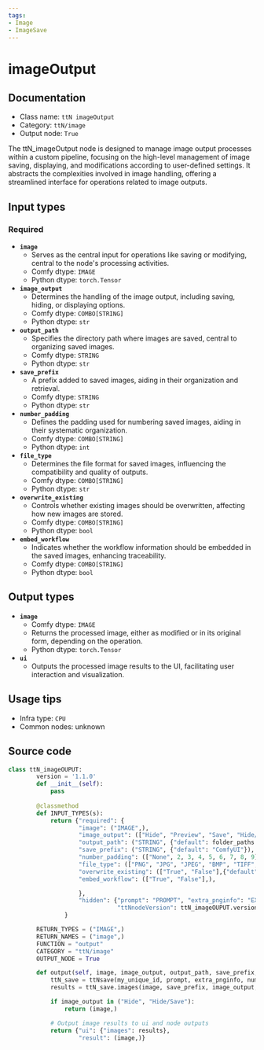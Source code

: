 ```yaml
---
tags:
- Image
- ImageSave
---
```


# imageOutput
## Documentation
- Class name: `ttN imageOutput`
- Category: `ttN/image`
- Output node: `True`

The ttN_imageOutput node is designed to manage image output processes within a custom pipeline, focusing on the high-level management of image saving, displaying, and modifications according to user-defined settings. It abstracts the complexities involved in image handling, offering a streamlined interface for operations related to image outputs.
## Input types
### Required
- **`image`**
    - Serves as the central input for operations like saving or modifying, central to the node's processing activities.
    - Comfy dtype: `IMAGE`
    - Python dtype: `torch.Tensor`
- **`image_output`**
    - Determines the handling of the image output, including saving, hiding, or displaying options.
    - Comfy dtype: `COMBO[STRING]`
    - Python dtype: `str`
- **`output_path`**
    - Specifies the directory path where images are saved, central to organizing saved images.
    - Comfy dtype: `STRING`
    - Python dtype: `str`
- **`save_prefix`**
    - A prefix added to saved images, aiding in their organization and retrieval.
    - Comfy dtype: `STRING`
    - Python dtype: `str`
- **`number_padding`**
    - Defines the padding used for numbering saved images, aiding in their systematic organization.
    - Comfy dtype: `COMBO[STRING]`
    - Python dtype: `int`
- **`file_type`**
    - Determines the file format for saved images, influencing the compatibility and quality of outputs.
    - Comfy dtype: `COMBO[STRING]`
    - Python dtype: `str`
- **`overwrite_existing`**
    - Controls whether existing images should be overwritten, affecting how new images are stored.
    - Comfy dtype: `COMBO[STRING]`
    - Python dtype: `bool`
- **`embed_workflow`**
    - Indicates whether the workflow information should be embedded in the saved images, enhancing traceability.
    - Comfy dtype: `COMBO[STRING]`
    - Python dtype: `bool`
## Output types
- **`image`**
    - Comfy dtype: `IMAGE`
    - Returns the processed image, either as modified or in its original form, depending on the operation.
    - Python dtype: `torch.Tensor`
- **`ui`**
    - Outputs the processed image results to the UI, facilitating user interaction and visualization.
## Usage tips
- Infra type: `CPU`
- Common nodes: unknown


## Source code
```python
class ttN_imageOUPUT:
        version = '1.1.0'
        def __init__(self):
            pass
        
        @classmethod
        def INPUT_TYPES(s):
            return {"required": { 
                    "image": ("IMAGE",),
                    "image_output": (["Hide", "Preview", "Save", "Hide/Save"],{"default": "Preview"}),
                    "output_path": ("STRING", {"default": folder_paths.get_output_directory(), "multiline": False}),
                    "save_prefix": ("STRING", {"default": "ComfyUI"}),
                    "number_padding": (["None", 2, 3, 4, 5, 6, 7, 8, 9],{"default": 5}),
                    "file_type": (["PNG", "JPG", "JPEG", "BMP", "TIFF", "TIF"],{"default": "PNG"}),
                    "overwrite_existing": (["True", "False"],{"default": "False"}),
                    "embed_workflow": (["True", "False"],),

                    },
                    "hidden": {"prompt": "PROMPT", "extra_pnginfo": "EXTRA_PNGINFO", "my_unique_id": "UNIQUE_ID",
                               "ttNnodeVersion": ttN_imageOUPUT.version},
                }

        RETURN_TYPES = ("IMAGE",)
        RETURN_NAMES = ("image",)
        FUNCTION = "output"
        CATEGORY = "ttN/image"
        OUTPUT_NODE = True

        def output(self, image, image_output, output_path, save_prefix, number_padding, file_type, overwrite_existing, embed_workflow, prompt, extra_pnginfo, my_unique_id):
            ttN_save = ttNsave(my_unique_id, prompt, extra_pnginfo, number_padding, overwrite_existing, output_path)
            results = ttN_save.images(image, save_prefix, image_output, embed_workflow, file_type.lower())

            if image_output in ("Hide", "Hide/Save"):
                return (image,)

            # Output image results to ui and node outputs
            return {"ui": {"images": results},
                    "result": (image,)}

```
